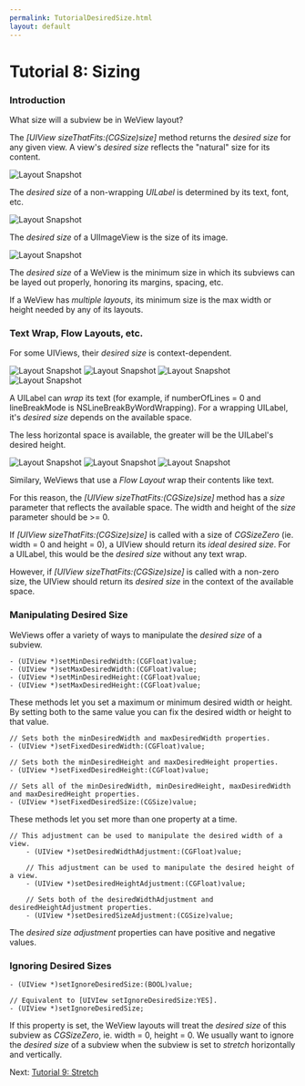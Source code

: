 ```yaml
---
permalink: TutorialDesiredSize.html
layout: default
---
```


Tutorial 8: Sizing
==

<!-- TEMPLATE START -->

### Introduction

What size will a subview be in WeView layout?

The _\[UIView sizeThatFits:(CGSize)size\]_ method returns the _desired size_ for any given view.  A view's _desired size_ reflects the "natural" size for its content.

![Layout Snapshot](images/snapshot-DA93EC7C-4F70-4ED7-BDBE-8A59653911FA-27667-0006BEA3B59FF297-0.png)

The _desired size_ of a non-wrapping _UILabel_ is determined by its text, font, etc.

![Layout Snapshot](images/snapshot-833C1973-01D5-46B5-B5D9-336ECFB27C2E-27936-0006BED475482CF7-0.png)

The _desired size_ of a UIImageView is the size of its image.

![Layout Snapshot](images/snapshot-D6C32D2A-FAD5-4C82-A0CB-B2EBDEC05D6A-24400-0006B8654F081079-0.png)

The _desired size_ of a WeView is the minimum size in which its subviews can be layed out properly, honoring its margins, spacing, etc.  

If a WeView has _multiple layouts_, its minimum size is the max width or height needed by any of its layouts.

### Text Wrap, Flow Layouts, etc.

For some UIViews, their _desired size_ is context-dependent.  

![Layout Snapshot](images/snapshot-54DD17C9-F409-4FCB-AAAF-E3B24C309433-28210-0006BF4AD6A66AE5-0.png)
![Layout Snapshot](images/snapshot-54DD17C9-F409-4FCB-AAAF-E3B24C309433-28210-0006BF4AD6A66AE5-1.png)
![Layout Snapshot](images/snapshot-54DD17C9-F409-4FCB-AAAF-E3B24C309433-28210-0006BF4AD6A66AE5-2.png)
![Layout Snapshot](images/snapshot-54DD17C9-F409-4FCB-AAAF-E3B24C309433-28210-0006BF4AD6A66AE5-3.png)

A UILabel can _wrap_ its text (for example, if numberOfLines = 0 and lineBreakMode is NSLineBreakByWordWrapping).  For a wrapping UILabel, it's _desired size_ depends on the available space.  

The less horizontal space is available, the greater will be the UILabel's desired height.

![Layout Snapshot](images/snapshot-68DF0B1C-EB1C-4ABB-A1B8-D10AECD47082-29621-0006C114C564175B-0.png)
![Layout Snapshot](images/snapshot-68DF0B1C-EB1C-4ABB-A1B8-D10AECD47082-29621-0006C114C564175B-1.png)
![Layout Snapshot](images/snapshot-68DF0B1C-EB1C-4ABB-A1B8-D10AECD47082-29621-0006C114C564175B-2.png)

Similary, WeViews that use a _Flow Layout_ wrap their contents like text.

For this reason, the _\[UIView sizeThatFits:(CGSize)size\]_ method has a _size_ parameter that reflects the available space. The width and height of the _size_ parameter should be >= 0.

If _\[UIView sizeThatFits:(CGSize)size\]_ is called with a size of _CGSizeZero_ (ie. width = 0 and height = 0), a UIView should return its _ideal desired size_.  For a UILabel, this would be the _desired size_ without any text wrap.

However, if _\[UIView sizeThatFits:(CGSize)size\]_ is called with a non-zero size, the UIView should return its _desired size_ in the context of the available space.


### Manipulating Desired Size

WeViews offer a variety of ways to manipulate the _desired size_ of a subview.

    - (UIView *)setMinDesiredWidth:(CGFloat)value;
    - (UIView *)setMaxDesiredWidth:(CGFloat)value;
    - (UIView *)setMinDesiredHeight:(CGFloat)value;
    - (UIView *)setMaxDesiredHeight:(CGFloat)value;

These methods let you set a maximum or minimum desired width or height.  By setting both to the same value you can fix the desired width or height to that value.

    // Sets both the minDesiredWidth and maxDesiredWidth properties.
    - (UIView *)setFixedDesiredWidth:(CGFloat)value;

    // Sets both the minDesiredHeight and maxDesiredHeight properties.
    - (UIView *)setFixedDesiredHeight:(CGFloat)value;

    // Sets all of the minDesiredWidth, minDesiredHeight, maxDesiredWidth and maxDesiredHeight properties.
    - (UIView *)setFixedDesiredSize:(CGSize)value;

These methods let you set more than one property at a time.  

    // This adjustment can be used to manipulate the desired width of a view.
		- (UIView *)setDesiredWidthAdjustment:(CGFloat)value;

		// This adjustment can be used to manipulate the desired height of a view.
		- (UIView *)setDesiredHeightAdjustment:(CGFloat)value;

		// Sets both of the desiredWidthAdjustment and desiredHeightAdjustment properties.
		- (UIView *)setDesiredSizeAdjustment:(CGSize)value;

The _desired size adjustment_ properties can have positive and negative values.

### Ignoring Desired Sizes

	- (UIView *)setIgnoreDesiredSize:(BOOL)value;

	// Equivalent to [UIVIew setIgnoreDesiredSize:YES].
	- (UIView *)setIgnoreDesiredSize;

If this property is set, the WeView layouts will treat the _desired size_ of this subview as _CGSizeZero_, ie. width = 0, height = 0.  We usually want to ignore the _desired size_ of a subview when the subview is set to _stretch_ horizontally and vertically.



<!-- TEMPLATE END -->

<p class="nextLink">Next:  <a href="TutorialStretch.html">Tutorial 9: Stretch</a></p>
